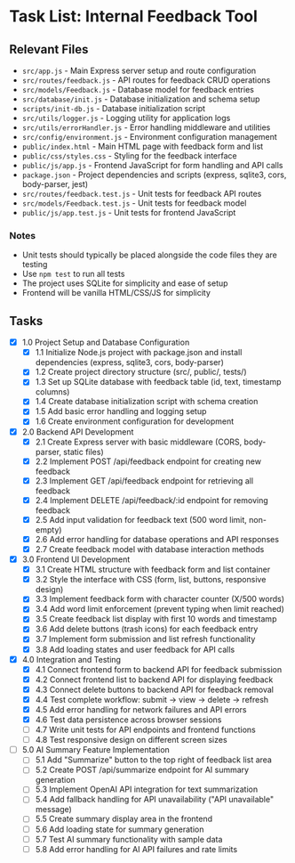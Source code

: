# Task List: Internal Feedback Tool

## Relevant Files

- `src/app.js` - Main Express server setup and route configuration
- `src/routes/feedback.js` - API routes for feedback CRUD operations
- `src/models/Feedback.js` - Database model for feedback entries
- `src/database/init.js` - Database initialization and schema setup
- `scripts/init-db.js` - Database initialization script
- `src/utils/logger.js` - Logging utility for application logs
- `src/utils/errorHandler.js` - Error handling middleware and utilities
- `src/config/environment.js` - Environment configuration management
- `public/index.html` - Main HTML page with feedback form and list
- `public/css/styles.css` - Styling for the feedback interface
- `public/js/app.js` - Frontend JavaScript for form handling and API calls
- `package.json` - Project dependencies and scripts (express, sqlite3, cors, body-parser, jest)
- `src/routes/feedback.test.js` - Unit tests for feedback API routes
- `src/models/Feedback.test.js` - Unit tests for feedback model
- `public/js/app.test.js` - Unit tests for frontend JavaScript

### Notes

- Unit tests should typically be placed alongside the code files they are testing
- Use `npm test` to run all tests
- The project uses SQLite for simplicity and ease of setup
- Frontend will be vanilla HTML/CSS/JS for simplicity

## Tasks

- [x] 1.0 Project Setup and Database Configuration
  - [x] 1.1 Initialize Node.js project with package.json and install dependencies (express, sqlite3, cors, body-parser)
  - [x] 1.2 Create project directory structure (src/, public/, tests/)
  - [x] 1.3 Set up SQLite database with feedback table (id, text, timestamp columns)
  - [x] 1.4 Create database initialization script with schema creation
  - [x] 1.5 Add basic error handling and logging setup
  - [x] 1.6 Create environment configuration for development

- [x] 2.0 Backend API Development
  - [x] 2.1 Create Express server with basic middleware (CORS, body-parser, static files)
  - [x] 2.2 Implement POST /api/feedback endpoint for creating new feedback
  - [x] 2.3 Implement GET /api/feedback endpoint for retrieving all feedback
  - [x] 2.4 Implement DELETE /api/feedback/:id endpoint for removing feedback
  - [x] 2.5 Add input validation for feedback text (500 word limit, non-empty)
  - [x] 2.6 Add error handling for database operations and API responses
  - [x] 2.7 Create feedback model with database interaction methods

- [x] 3.0 Frontend UI Development
  - [x] 3.1 Create HTML structure with feedback form and list container
  - [x] 3.2 Style the interface with CSS (form, list, buttons, responsive design)
  - [x] 3.3 Implement feedback form with character counter (X/500 words)
  - [x] 3.4 Add word limit enforcement (prevent typing when limit reached)
  - [x] 3.5 Create feedback list display with first 10 words and timestamp
  - [x] 3.6 Add delete buttons (trash icons) for each feedback entry
  - [x] 3.7 Implement form submission and list refresh functionality
  - [x] 3.8 Add loading states and user feedback for API calls

- [x] 4.0 Integration and Testing
  - [x] 4.1 Connect frontend form to backend API for feedback submission
  - [x] 4.2 Connect frontend list to backend API for displaying feedback
  - [x] 4.3 Connect delete buttons to backend API for feedback removal
  - [x] 4.4 Test complete workflow: submit → view → delete → refresh
  - [x] 4.5 Add error handling for network failures and API errors
  - [x] 4.6 Test data persistence across browser sessions
  - [ ] 4.7 Write unit tests for API endpoints and frontend functions
  - [ ] 4.8 Test responsive design on different screen sizes

- [ ] 5.0 AI Summary Feature Implementation
  - [ ] 5.1 Add "Summarize" button to the top right of feedback list area
  - [ ] 5.2 Create POST /api/summarize endpoint for AI summary generation
  - [ ] 5.3 Implement OpenAI API integration for text summarization
  - [ ] 5.4 Add fallback handling for API unavailability ("API unavailable" message)
  - [ ] 5.5 Create summary display area in the frontend
  - [ ] 5.6 Add loading state for summary generation
  - [ ] 5.7 Test AI summary functionality with sample data
  - [ ] 5.8 Add error handling for AI API failures and rate limits

